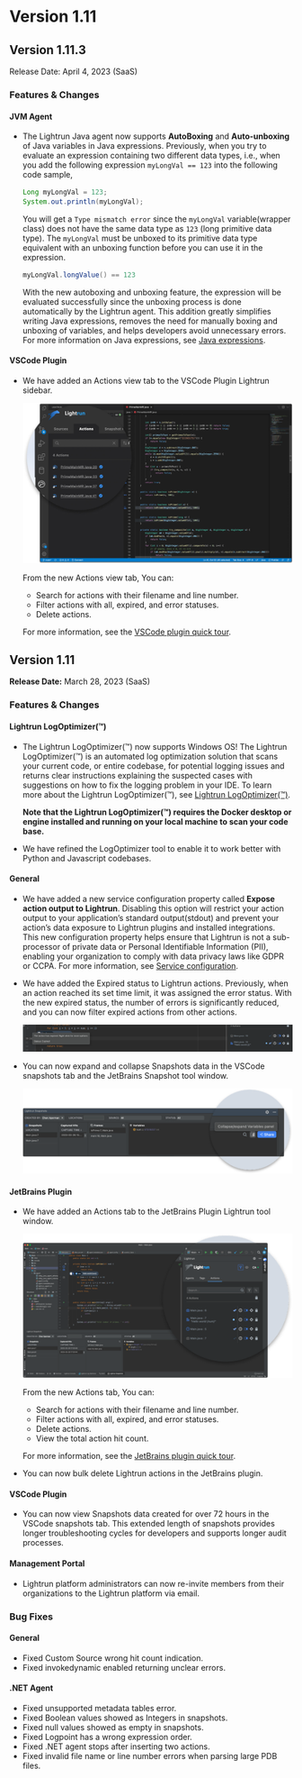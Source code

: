 # Version 1.11

## Version 1.11.3

Release Date: April 4, 2023 (SaaS)

### Features & Changes

#### JVM Agent

- The Lightrun Java agent now supports **AutoBoxing** and **Auto-unboxing** of Java variables in Java expressions. Previously, when you try to evaluate an expression containing two different data types, i.e., when you add the following expression `myLongVal == 123` into the following code sample,

  ```java
  Long myLongVal = 123;
  System.out.println(myLongVal);
  ```
  You will get a `Type mismatch error` since the `myLongVal` variable(wrapper class) does not have the same data type as `123` (long primitive data type). The `myLongVal` must be unboxed to its primitive data type equivalent with an unboxing function before you can use it in the expression.

  ```java
  myLongVal.longValue() == 123
  ```
  With the new autoboxing and unboxing feature, the expression will be evaluated successfully since the unboxing process is done automatically by the Lightrun agent. This addition greatly simplifies writing Java expressions, removes the need for manually boxing and unboxing of variables, and helps developers avoid unnecessary errors. For more information on Java expressions, see [Java expressions](/jvm/java-expressions/). 


#### VSCode Plugin

* We have added an Actions view tab to the VSCode Plugin Lightrun sidebar.

  ![VSCode actions](../assets/images/vscode-actions-tab.jpg)

  From the new Actions view tab, You can:

  - Search for actions with their filename and line number.
  - Filter actions with all, expired, and error statuses.
  - Delete actions.

  For more information, see the [VSCode plugin quick tour](/vscode/vscode-plugin-quick-tour/).

## Version 1.11

**Release Date:** March 28, 2023 (SaaS)

### Features & Changes

#### Lightrun LogOptimizer(™)

- The Lightrun LogOptimizer(™) now supports Windows OS!  The Lightrun LogOptimizer(™) is an automated log optimization solution that scans your current code, or entire codebase, for potential logging issues and returns clear instructions explaining the suspected cases with suggestions on how to fix the logging problem in your IDE.  To learn more about the Lightrun LogOptimizer(™), see [Lightrun LogOptimizer(™)](https://lightrun.com/lightrun-log-optimizer/).

	**Note that the Lightrun LogOptimizer(™) requires the Docker desktop or engine installed and running on your local machine to scan your code base.**

- We have refined the LogOptimizer tool to enable it to work better with Python and Javascript codebases.

#### General

- We have added a new service configuration property called **Expose action output to Lightrun**. Disabling this option will restrict your action output to your application’s standard output(stdout) and prevent your action’s data exposure to Lightrun plugins and installed integrations. This new configuration property helps ensure that Lightrun is not a sub-processor of private data or Personal Identifiable Information (PII), enabling your organization to comply with data privacy laws like GDPR or CCPA. For more information, see [Service configuration](/service-configuration/).

- We have added the Expired status to Lightrun actions. Previously, when an action reached its set time limit, it was assigned the error status. With the new expired status, the number of errors is significantly reduced, and you can now filter expired actions from other actions.

  ![Expired status](../assets/images/expired-status.png)

- You can now expand and collapse Snapshots data in the VSCode snapshots tab and the JetBrains Snapshot tool window.

    ![Expand and Collapse](../assets/images/expand-collapse.png)

#### JetBrains Plugin

* We have added an Actions tab to the JetBrains Plugin Lightrun tool window.

  ![Actions tab](../assets/images/actions-tab.png)

  From the new Actions tab, You can:

  - Search for actions with their filename and line number.
  - Filter actions with all, expired, and error statuses.
  - Delete actions.
  - View the total action hit count.

  For more information, see the [JetBrains plugin quick tour](/getting-around/).

* You can now bulk delete Lightrun actions in the JetBrains plugin.

#### VSCode Plugin

- You can now view Snapshots data created for over 72 hours in the VSCode snapshots tab. This extended length of snapshots provides longer troubleshooting cycles for developers and supports longer audit processes.

#### Management Portal

- Lightrun platform administrators can now re-invite members from their organizations to the Lightrun platform via email.

### Bug Fixes

#### General

- Fixed Custom Source wrong hit count indication.
- Fixed invokedynamic enabled returning unclear errors. 

#### .NET Agent

- Fixed unsupported metadata tables error.
- Fixed Boolean values showed as Integers in snapshots.
- Fixed null values showed as empty in snapshots.
- Fixed Logpoint has a wrong expression order.
- Fixed .NET agent stops after inserting two actions.
- Fixed invalid file name or line number errors when parsing large PDB files.
